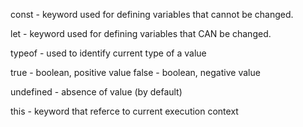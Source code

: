 const - keyword used for defining variables that cannot be changed.

let - keyword used for defining variables that CAN be changed.

typeof - used to identify current type of a value


true - boolean, positive value
false - boolean, negative value

undefined - absence of value (by default)

this - keyword that referce to current execution context